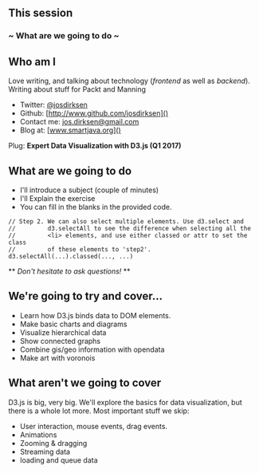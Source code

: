 ## This session
### ~ What are we going to do ~


## Who am I
 
Love writing, and talking about technology (*frontend* as well as *backend*). Writing about stuff for Packt and Manning
    
 - Twitter: [@josdirksen]()
 - Github: [http://www.github.com/josdirksen]()
 - Contact me: [jos.dirksen@gmail.com]()
 - Blog at: [www.smartjava.org]()

Plug: **Expert Data Visualization with D3.js (Q1 2017)**


## What are we going to do
 
 - I'll introduce a subject (couple of minutes)
 - I'll Explain the exercise
 - You can fill in the blanks in the provided code.
 
```
// Step 2. We can also select multiple elements. Use d3.select and
//         d3.selectAll to see the difference when selecting all the
//         <li> elements, and use either classed or attr to set the class
//         of these elements to 'step2'.
d3.selectAll(...).classed(..., ...)
```

** *Don't hesitate to ask questions!* **


## We're going to try and cover...

 - Learn how D3.js binds data to DOM elements.
 - Make basic charts and diagrams
 - Visualize hierarchical data 
 - Show connected graphs
 - Combine gis/geo information with opendata
 - Make art with voronois


## What aren't we going to cover

D3.js is big, very big. We'll explore the basics for data visualization, but 
there is a whole lot more. Most important stuff we skip:

 - User interaction, mouse events, drag events.
 - Animations
 - Zooming & dragging
 - Streaming data
 - loading and queue data